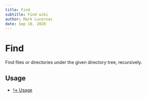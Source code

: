 ```yaml
---
title: Find
subtitle: Find wiki
author: Mark Lucernas
date: Sep 18, 2020
---
```



# Find

Find files or directories under the given directory tree, recursively.

## Usage

- [↪ Usage](usage)


